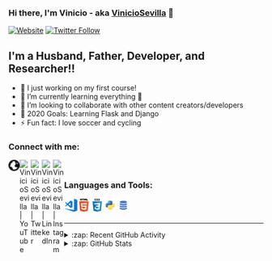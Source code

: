 ### Hi there, I'm Vinicio - aka [VinicioSevilla][website] 👋

[![Website](https://img.shields.io/website?label=VinicioSevilla.com&style=for-the-badge&url=https%3A%2F%2Fviniciosevilla.com)](https://viniciosevilla.com)
[![Twitter Follow](https://img.shields.io/twitter/follow/VinicioSevilla?color=1DA1F2&logo=twitter&style=for-the-badge)](https://twitter.com/intent/follow?original_referer=https%3A%2F%2Fgithub.com%2FVinicioSevilla&screen_name=VinicioSevilla)

## I'm a Husband, Father, Developer, and Researcher!!

- 🔭 I just working on my first course!
- 🌱 I’m currently learning everything 🤣
- 👯 I’m looking to collaborate with other content creators/developers
- 🥅 2020 Goals: Learning Flask and Django
- ⚡ Fun fact: I love soccer and cycling

### Connect with me:

[<img align="left" alt="VinicioSevilla.com" width="22px" src="https://raw.githubusercontent.com/iconic/open-iconic/master/svg/globe.svg" />][website]
[<img align="left" alt="VinicioSevilla | YouTube" width="22px" src="https://cdn.jsdelivr.net/npm/simple-icons@v3/icons/youtube.svg" />][youtube]
[<img align="left" alt="VinicioSevilla | Twitter" width="22px" src="https://cdn.jsdelivr.net/npm/simple-icons@v3/icons/twitter.svg" />][twitter]
[<img align="left" alt="VinicioSevilla | LinkedIn" width="22px" src="https://cdn.jsdelivr.net/npm/simple-icons@v3/icons/linkedin.svg" />][linkedin]
[<img align="left" alt="VinicioSevilla | Instagram" width="22px" src="https://cdn.jsdelivr.net/npm/simple-icons@v3/icons/instagram.svg" />][instagram]

<br />

### Languages and Tools:

[<img align="left" alt="Visual Studio Code" width="26px" src="https://raw.githubusercontent.com/github/explore/80688e429a7d4ef2fca1e82350fe8e3517d3494d/topics/visual-studio-code/visual-studio-code.png" />][website]
[<img align="left" alt="HTML5" width="26px" src="https://raw.githubusercontent.com/github/explore/80688e429a7d4ef2fca1e82350fe8e3517d3494d/topics/html/html.png" />][website]
[<img align="left" alt="CSS3" width="26px" src="https://raw.githubusercontent.com/github/explore/80688e429a7d4ef2fca1e82350fe8e3517d3494d/topics/css/css.png" />][website]
[<img align="left" alt="Python" width="26px" src="https://raw.githubusercontent.com/github/explore/80688e429a7d4ef2fca1e82350fe8e3517d3494d/topics/python/python.png" />][website]
[<img align="left" alt="SQL" width="26px" src="https://raw.githubusercontent.com/github/explore/80688e429a7d4ef2fca1e82350fe8e3517d3494d/topics/sql/sql.png" />][website]

<br />
<br />

---

<details>
  <summary>:zap: Recent GitHub Activity</summary>
  
<!--START_SECTION:activity-->
1. 💪 Opened PR [#259](https://github.com/florinpop17/app-ideas/pull/259) in [florinpop17/app-ideas](https://github.com/florinpop17/app-ideas)
2. 🎉 Merged PR [#13](https://github.com/VinicioSevilla/VinicioSevilla/pull/13) in [VinicioSevilla/VinicioSevilla](https://github.com/VinicioSevilla/VinicioSevilla)
3. 💪 Opened PR [#13](https://github.com/VinicioSevilla/VinicioSevilla/pull/13) in [VinicioSevilla/VinicioSevilla](https://github.com/VinicioSevilla/VinicioSevilla)
4. 🎉 Merged PR [#12](https://github.com/VinicioSevilla/VinicioSevilla/pull/12) in [VinicioSevilla/VinicioSevilla](https://github.com/VinicioSevilla/VinicioSevilla)
5. 💪 Opened PR [#12](https://github.com/VinicioSevilla/VinicioSevilla/pull/12) in [VinicioSevilla/VinicioSevilla](https://github.com/VinicioSevilla/VinicioSevilla)
<!--END_SECTION:activity-->

</details>

<details>
  <summary>:zap: GitHub Stats</summary>

  <img align="left" alt="VinicioSevillas' GitHub Stats" src="https://github-readme-stats.codestackr.vercel.app/api?username=VinicioSevilla&show_icons=true&hide_border=true" />

</details>

[website]: https://VinicioSevilla.com
[twitter]: https://twitter.com/VinicioSevilla
[youtube]: https://www.youtube.com/channel/UC08L0Vzvb4qAOIK1eC6MQfQ/
[instagram]: https://instagram.com/VinicioSevilla
[linkedin]: https://linkedin.com/in/VinicioSevilla
